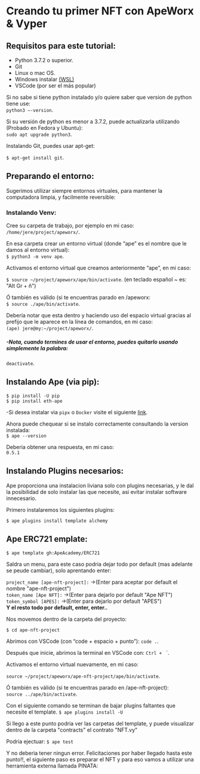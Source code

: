 # Creando tu primer NFT con ApeWorx & Vyper

## Requisitos para este tutorial:

-   Python 3.7.2 o superior.
-   Git
-   Linux o mac OS.
-   Windows instalar [(WSL)](https://learn.microsoft.com/en-us/windows/wsl/install)
-   VSCode (por ser el más popular)

Si no sabe si tiene python instalado y/o quiere saber que version de python tiene use:  
`python3 –-version`.

Si su versión de python es menor a 3.7.2, puede actualizarla utilizando (Probado en Fedora y Ubuntu):  
`sudo apt upgrade python3`.

Instalando Git, puedes usar apt-get:

`$ apt-get install git`.

## Preparando el entorno:

Sugerimos utilizar siempre entornos virtuales, para mantener la computadora limpia, y facilmente reversible:

### Instalando Venv:

Cree su carpeta de trabajo, por ejemplo en mi caso:  
`/home/jere/project/apeworx/`.

En esa carpeta crear un entorno virtual (donde “ape” es el nombre que le damos al entorno virtual):  
`$ python3 -m venv ape`.

Activamos el entorno virtual que creamos anteriormente “ape”, en mi caso:

`$ source ~/project/apeworx/ape/bin/activate`.
(en teclado español ~ es: "Alt Gr + ñ")

Ó también es válido (si te encuentras parado en /apeworx:  
`$ source ./ape/bin/activate`.

Debería notar que esta dentro y haciendo uso del espacio virtual gracias al prefijo que le aparece en la línea de comandos, en mi caso:  
`(ape) jere@my:~/project/apeworx/`.

##### -Nota, cuando termines de usar el entorno, puedes quitarlo usando simplemente la palabra:

`deactivate`.

## Instalando Ape (via pip):

```
$ pip install -U pip
$ pip install eth-ape
```

-Si desea instalar via `pipx` o `Docker` visite el siguiente [link](https://docs.apeworx.io/ape/stable/userguides/quickstart.html#installation).

Ahora puede chequear si se instalo correctamente consultando la version instalada:  
`$ ape --version`

Deberia obtener una respuesta, en mi caso:  
`0.5.1`

## Instalando Plugins necesarios:

Ape proporciona una instalacion liviana solo con plugins necesarias, y le dal la posibilidad de solo instalar las que necesite,
asi evitar instalar software innecesario.

Primero instalaremos los siguientes plugins:

```
$ ape plugins install template alchemy
```

## Ape ERC721 emplate:

```
$ ape template gh:ApeAcademy/ERC721
```

Saldra un menu, para este caso podria dejar todo por default (mas adelante se peude cambiar), solo aprentando enter:

`project_name [ape-nft-project]:` ->(Enter para aceptar por default el nombre "ape-nft-project")  
`token_name [Ape NFT]:` ->(Enter para dejarlo por default "Ape NFT")  
`token_symbol [APES]:` ->(Enter para dejarlo por default "APES")  
**Y el resto todo por default, enter, enter..**

Nos movemos dentro de la carpeta del proyecto:

```
$ cd ape-nft-project
```

Abrimos con VSCode (con “code + espacio + punto”):
`code .`.

Después que inicie, abrimos la terminal en VSCode con:
`Ctrl + ` `.

Activamos el entorno virtual nuevamente, en mi caso:

`source ~/project/apeworx/ape-nft-project/ape/bin/activate`.

Ó también es válido (si te encuentras parado en /ape-nft-project):  
`source ../ape/bin/activate`.

Con el siguiente comando se terminan de bajar plugins faltantes que necesite el template.
`$ ape plugins install -U `

Si llego a este punto podria ver las carpetas del template, y puede visualizar dentro de la carpeta "contracts" el contrato "NFT.vy"

Podria ejectuar:
`$ ape test`

Y no deberia tener ningun error.
Felicitaciones por haber llegado hasta este punto!!, el siguiente paso es preparar el NFT y para eso vamos a utilizar una herramienta externa llamada PINATA:
